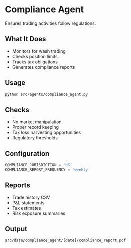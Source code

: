 # Compliance Agent

Ensures trading activities follow regulations.

## What It Does
- Monitors for wash trading
- Checks position limits
- Tracks tax obligations
- Generates compliance reports

## Usage
```bash
python src/agents/compliance_agent.py
```

## Checks
- No market manipulation
- Proper record keeping
- Tax loss harvesting opportunities
- Regulatory thresholds

## Configuration
```python
COMPLIANCE_JURISDICTION = 'US'
COMPLIANCE_REPORT_FREQUENCY = 'weekly'
```

## Reports
- Trade history CSV
- P&L statements
- Tax estimates
- Risk exposure summaries

## Output
`src/data/compliance_agent/[date]/compliance_report.pdf`